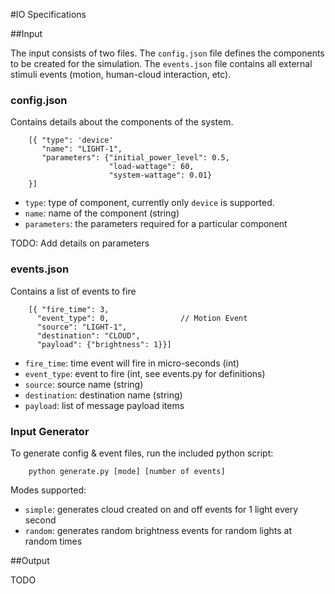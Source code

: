 #IO Specifications

##Input

The input consists of two files. The `config.json` file defines the components 
to  be created for the simulation. The `events.json` file contains all external
stimuli events (motion, human-cloud interaction, etc).

### config.json

Contains details about the components of the system.

        [{ "type": 'device'
           "name": "LIGHT-1",
           "parameters": {"initial_power_level": 0.5,
                          "load-wattage": 60,
                          "system-wattage": 0.01}
        }]

- `type`: type of component, currently only `device` is supported.
- `name`: name of the component (string)
- `parameters`: the parameters required for a particular component

TODO: Add details on parameters

### events.json

Contains a list of events to fire

        [{ "fire_time": 3, 
          "event_type": 0,                // Motion Event
          "source": "LIGHT-1", 
          "destination": "CLOUD",
          "payload": {"brightness": 1}}]


- `fire_time`: time event will fire in micro-seconds (int)
- `event_type`: event to fire (int, see events.py for definitions)
- `source`: source name (string)
- `destination`: destination name (string)
- `payload`: list of message payload items

### Input Generator

To generate config & event files, run the included python script:

        python generate.py [mode] [number of events]

Modes supported:
- `simple`: generates cloud created on and off events for 1 light every second
- `random`: generates random brightness events for random lights at random times

##Output

TODO
